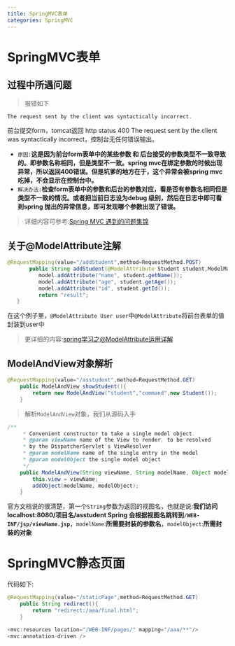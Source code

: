 ```yaml
---
title: SpringMVC表单
categories: SpringMVC
---
```


# SpringMVC表单
## 过程中所遇问题
> 报错如下

``` java
The request sent by the client was syntactically incorrect.
```
前台提交form，tomcat返回 http status 400   The request sent by the client was syntactically incorrect，控制台无任何错误输出。

- `原因:`**这是因为前台form表单中的某些参数 和 后台接受的参数类型不一致导致的。即参数名称相同，但是类型不一致。spring mvc在绑定参数的时候出现异常，所以返回400错误。但是坑爹的地方在于，这个异常会被spring mvc吃掉，不会显示在控制台中。**
- `解决办法:`**检查form表单中的参数和后台的参数对应，看是否有参数名相同但是类型不一致的情况。或者把当前日志设为debug 级别，然后在日志中即可看到spring 抛出的异常信息，即可发现哪个参数出现了错误。**
> 详细内容可参考:[Spring MVC 遇到的问题集锦](https://my.oschina.net/building/blog/137824)

## 关于@ModelAttribute注解
``` java
@RequestMapping(value="/addStudent",method=RequestMethod.POST)
	   public String addStudent(@ModelAttribute Student student,ModelMap model) {
	      model.addAttribute("name", student.getName());
	      model.addAttribute("age", student.getAge());
	      model.addAttribute("id", student.getId());      
	      return "result";
   }
```
在这个例子里，`@ModelAttribute User user`中`@ModelAttribute`将前台表单的值封装到user中
> 更详细的内容:[spring学习之@ModelAttribute运用详解](http://blog.csdn.net/li_xiao_ming/article/details/8349115)

## ModelAndView对象解析
``` java
@RequestMapping(value="/asstudent",method=RequestMethod.GET)
	public ModelAndView showStudent(){
		return new ModelAndView("student","command",new Student());
	}
```
> 解析`ModelAndView`对象，我们从源码入手

``` java
/**
	 * Convenient constructor to take a single model object.
	 * @param viewName name of the View to render, to be resolved
	 * by the DispatcherServlet's ViewResolver
	 * @param modelName name of the single entry in the model
	 * @param modelObject the single model object
	 */
	public ModelAndView(String viewName, String modelName, Object modelObject) {
		this.view = viewName;
		addObject(modelName, modelObject);
	}
```
官方文档说的很清楚，第一个`String`参数为返回的视图名，也就是说:**我们访问 localhost:8080/项目名/asstudent Spring 会根据视图名跳转到`/WEB-INF/jsp/viewName.jsp`**，`modelName`:**所需要封装的参数名**，`modelObject`:**所需封装的对象**

# SpringMVC静态页面
代码如下:
``` java
@RequestMapping(value="/staticPage",method=RequestMethod.GET)
	public String redirect(){
		return "redirect:/aaa/final.html";
	}
```
``` java
<mvc:resources location="/WEB-INF/pages/" mapping="/aaa/**"/>
<mvc:annotation-driven />
```
